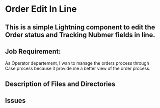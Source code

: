 # Order Edit In Line

## This is a simple Lightning component to edit the Order status and Tracking Nubmer fields in line.

## Job Requirement: 
<p> As Operator departement, I wan to manage the orders process through Case process because it provide me a better view of the order process.</p>

## Description of Files and Directories

## Issues
